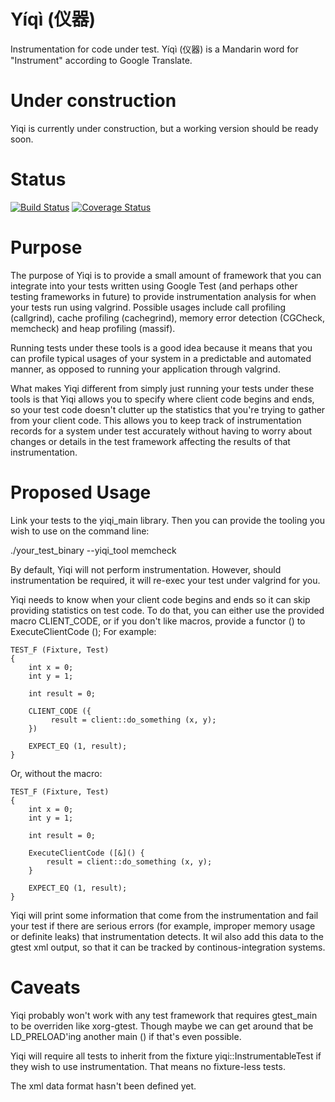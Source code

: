Yíqì (仪器)
====

Instrumentation for code under test. Yíqì (仪器) is a Mandarin word for "Instrument" according to Google Translate.

Under construction
==================

Yiqi is currently under construction, but a working version should be ready soon.

Status
======
[![Build Status](https://travis-ci.org/polysquare/yiqi.svg?branch=master)](https://travis-ci.org/polysquare/yiqi)
[![Coverage Status](https://coveralls.io/repos/polysquare/yiqi/badge.png?branch=master)](https://coveralls.io/r/polysquare/yiqi?branch=master)

Purpose
=======

The purpose of Yiqi is to provide a small amount of framework that you can integrate into your tests written using Google Test (and perhaps other testing frameworks in future) to provide instrumentation analysis for when your tests run using valgrind. Possible usages include call profiling (callgrind), cache profiling (cachegrind), memory error detection (CGCheck, memcheck) and heap profiling (massif).

Running tests under these tools is a good idea because it means that you can profile typical usages of your system in a predictable and automated manner, as opposed to running your application through valgrind.

What makes Yiqi different from simply just running your tests under these tools is that Yiqi allows you to specify where client code begins and ends, so your test code doesn't clutter up the statistics that you're trying to gather from your client code. This allows you to keep track of instrumentation records for a system under test accurately without having to worry about changes or details in the test framework affecting the results of that instrumentation.

Proposed Usage
==============

Link your tests to the yiqi_main library. Then you can provide the tooling you wish to use on the command line:

./your_test_binary --yiqi_tool memcheck

By default, Yiqi will not perform instrumentation. However, should instrumentation be required, it will re-exec your test under valgrind for you.

Yiqi needs to know when your client code begins and ends so it can skip providing statistics on test code. To do that, you can either use the provided macro CLIENT_CODE, or if you don't like macros, provide a functor () to ExecuteClientCode (); For example:

    TEST_F (Fixture, Test)
    {
        int x = 0;
        int y = 1;

        int result = 0;

        CLIENT_CODE ({
             result = client::do_something (x, y);
        })

        EXPECT_EQ (1, result);
    }

Or, without the macro:

    TEST_F (Fixture, Test)
    {
        int x = 0;
        int y = 1;

        int result = 0;

        ExecuteClientCode ([&]() {
            result = client::do_something (x, y);
        }

        EXPECT_EQ (1, result);
    }

Yiqi will print some information that come from the instrumentation and fail your test if there are serious errors (for example, improper memory usage or definite leaks) that instrumentation detects. It wil also add this data to the gtest xml output, so that it can be tracked by continous-integration systems.

Caveats
=======

Yiqi probably won't work with any test framework that requires gtest_main to be overriden like xorg-gtest. Though maybe we can get around that be LD_PRELOAD'ing another main () if that's even possible.

Yiqi will require all tests to inherit from the fixture yiqi::InstrumentableTest if they wish to use instrumentation. That means no fixture-less tests.

The xml data format hasn't been defined yet.
